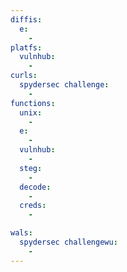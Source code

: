 ```yaml
---
diffis:
  e:
    -
platfs:
  vulnhub:
    -
curls:
  spydersec challenge:
    -
functions:
  unix:
    -
  e:
    -
  vulnhub:
    -
  steg:
    -
  decode:
    -
  creds:
    -

wals:
  spydersec challengewu:
    -
---
```

